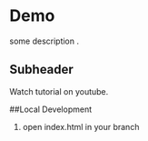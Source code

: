 # Demo

some description .

## Subheader

Watch tutorial on youtube.

##Local Development 

1. open index.html in your branch

